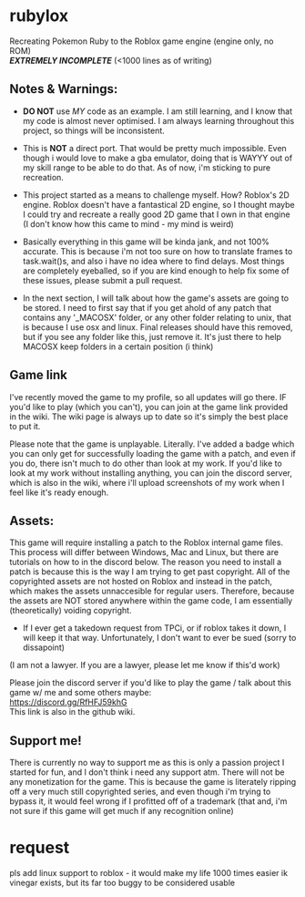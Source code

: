 # rubylox
Recreating Pokemon Ruby to the Roblox game engine (engine only, no ROM)  
***EXTREMELY INCOMPLETE*** (<1000 lines as of writing)

## Notes & Warnings:
 - **DO NOT** use *MY* code as an example. I am still learning, and I know that my code is almost never optimised.
I am always learning throughout this project, so things will be inconsistent.

 - This is **NOT** a direct port. That would be pretty much impossible. Even though i would love to make a gba emulator, doing that is WAYYY out of my skill range to be able to do that. As of now, i'm sticking to pure recreation. 

 - This project started as a means to challenge myself. How? Roblox's 2D engine. Roblox doesn't have a fantastical 2D engine, so I thought maybe I could try and recreate a really good 2D game that I own in that engine (I don't know how this came to mind - my mind is weird)

 - Basically everything in this game will be kinda jank, and not 100% accurate. This is because i'm not too sure on how to translate frames to task.wait()s, and also i have no idea where to find delays. Most things are completely eyeballed, so if you are kind enough to help fix some of these issues, please submit a pull request.

 - In the next section, I will talk about how the game's assets are going to be stored. I need to first say that if you get ahold of any patch that contains any '_MACOSX' folder, or any other folder relating to unix, that is because I use osx and linux. Final releases should have this removed, but if you see any folder like this, just remove it. It's just there to help MACOSX keep folders in a certain position (i think)

## Game link
I've recently moved the game to my profile, so all updates will go there.
IF you'd like to play (which you can't), you can join at the game link provided in the wiki. The wiki page is always up to date so it's simply the best place to put it.

Please note that the game is unplayable. Literally. I've added a badge which you can only get for successfully loading the game with a patch, and even if you do, there isn't much to do other than look at my work. If you'd like to look at my work without installing anything, you can join the discord server, which is also in the wiki, where i'll upload screenshots of my work when I feel like it's ready enough.

## Assets:
This game will require installing a patch to the Roblox internal game files. This process will differ between Windows, Mac and Linux, but there are tutorials on how to in the discord below.
The reason you need to install a patch is because this is the way I am trying to get past copyright. All of the copyrighted assets are not hosted on Roblox and instead in the patch, which makes the assets unnaccesible for regular users. Therefore, because the assets are NOT stored anywhere within the game code, I am essentially (theoretically) voiding copyright.

 - If I ever get a takedown request from TPCi, or if roblox takes it down, I will keep it that way. Unfortunately, I don't want to ever be sued (sorry to dissapoint)

(I am not a lawyer. If you are a lawyer, please let me know if this'd work)

Please join the discord server if you'd like to play the game / talk about this game w/ me and some others maybe:  
https://discord.gg/RfHFJ59khG  
This link is also in the github wiki.  

## Support me!
There is currently no way to support me as this is only a passion project I started for fun, and I don't think i need any support atm.
There will not be any monetization for the game. This is because the game is literately ripping off a very much still copyrighted series, and even though i'm trying to bypass it, it would feel wrong if I profitted off of a trademark (that and, i'm not sure if this game will get much if any recognition online)



# request
pls add linux support to roblox - it would make my life 1000 times easier
ik vinegar exists, but its far too buggy to be considered usable
